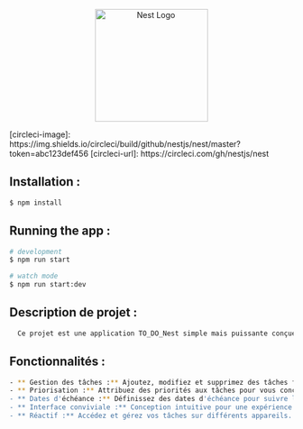 <p align="center">
  <a href="http://nestjs.com/" target="blank"><img src="https://nestjs.com/img/logo-small.svg" width="200" alt="Nest Logo" /></a>
</p>
[circleci-image]: https://img.shields.io/circleci/build/github/nestjs/nest/master?token=abc123def456
[circleci-url]: https://circleci.com/gh/nestjs/nest
<!--[![Backers on Open Collective](https://opencollective.com/nest/backers/badge.svg)](https://opencollective.com/nest#backer)
[![Sponsors on Open Collective](https://opencollective.com/nest/sponsors/badge.svg)](https://opencollective.com/nest#sponsor)-->


## Installation :

```bash
$ npm install
```

## Running the app :

```bash
# development
$ npm run start

# watch mode
$ npm run start:dev
```

## Description de projet :
```bash
  Ce projet est une application TO_DO_Nest simple mais puissante conçue pour vous aider à organiser et gérer vos tâches efficacement.  Que vous soyez un professionnel au calendrier chargé ou un étudiant jonglant avec plusieurs devoirs,  cette application TO_DO_Nest offre une interface propre et intuitive pour garder vos tâches sous contrôle.
```

## Fonctionnalités :
```bash
- ** Gestion des tâches :** Ajoutez, modifiez et supprimez des tâches facilement.
- ** Priorisation :** Attribuez des priorités aux tâches pour vous concentrer sur l'essentiel.
- ** Dates d'échéance :** Définissez des dates d'échéance pour suivre les délais et rester organisé.
- ** Interface conviviale :** Conception intuitive pour une expérience utilisateur fluide.
- ** Réactif :** Accédez et gérez vos tâches sur différents appareils.
```
